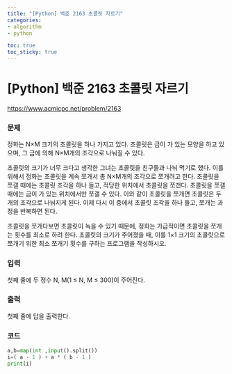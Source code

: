 ```yaml
---
title: "[Python] 백준 2163 초콜릿 자르기"
categories: 
- algorithm
- python

toc: true
toc_sticky: true
---
```

# [Python] 백준 2163 초콜릿 자르기
<https://www.acmicpc.net/problem/2163>
<br>
### __문제__<br> 
정화는 N×M 크기의 초콜릿을 하나 가지고 있다. 초콜릿은 금이 가 있는 모양을 하고 있으며, 그 금에 의해 N×M개의 조각으로 나눠질 수 있다.

초콜릿의 크기가 너무 크다고 생각한 그녀는 초콜릿을 친구들과 나눠 먹기로 했다. 이를 위해서 정화는 초콜릿을 계속 쪼개서 총 N×M개의 조각으로 쪼개려고 한다. 초콜릿을 쪼갤 때에는 초콜릿 조각을 하나 들고, 적당한 위치에서 초콜릿을 쪼갠다. 초콜릿을 쪼갤 때에는 금이 가 있는 위치에서만 쪼갤 수 있다. 이와 같이 초콜릿을 쪼개면 초콜릿은 두 개의 조각으로 나눠지게 된다. 이제 다시 이 중에서 초콜릿 조각을 하나 들고, 쪼개는 과정을 반복하면 된다.

초콜릿을 쪼개다보면 초콜릿이 녹을 수 있기 때문에, 정화는 가급적이면 초콜릿을 쪼개는 횟수를 최소로 하려 한다. 초콜릿의 크기가 주어졌을 때, 이를 1×1 크기의 초콜릿으로 쪼개기 위한 최소 쪼개기 횟수를 구하는 프로그램을 작성하시오.
<br>
### __입력__<br>
첫째 줄에 두 정수 N, M(1 ≤ N, M ≤ 300)이 주어진다.
<br>
### __출력__<br>
첫째 줄에 답을 출력한다.
<br>
### __코드__<br>
```python
a,b=map(int ,input().split())
i=( a - 1 ) + a * ( b - 1 )
print(i)

```